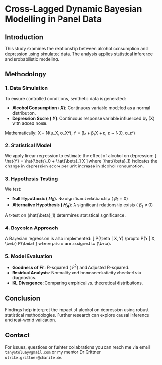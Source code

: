 # Cross-Lagged Dynamic Bayesian Modelling in Panel Data 

## Introduction
This study examines the relationship between alcohol consumption and depression using simulated data. The analysis applies statistical inference and probabilistic modeling.

## Methodology

### 1. Data Simulation
To ensure controlled conditions, synthetic data is generated:
- **Alcohol Consumption (
$X$)**: Continuous variable modeled as a normal distribution.
- **Depression Score (
$Y$)**: Continuous response variable influenced by \(X\) with added noise.


Mathematically:
X ~ N(μ_X, σ_X²),   Y = β₀ + β₁X + ε,   ε ~ N(0, σ_ε²)


### 2. Statistical Model
We apply linear regression to estimate the effect of alcohol on depression:
\[
\hat{Y} = \hat{\beta}_0 + \hat{\beta}_1 X
\]
where \(\hat{\beta}_1\) indicates the change in depression score per unit increase in alcohol consumption.

### 3. Hypothesis Testing
We test:
- **Null Hypothesis (
$H_0$)**: No significant relationship (
$\beta_1 = 0$)
- **Alternative Hypothesis (
$H_A$)**: A significant relationship exists (
$\beta_1 \neq 0$)

A t-test on \(\hat{\beta}_1\) determines statistical significance.

### 4. Bayesian Approach
A Bayesian regression is also implemented:
\[
P(\beta | X, Y) \propto P(Y | X, \beta) P(\beta)
\]
where priors are assigned to \(\beta\).

### 5. Model Evaluation
- **Goodness of Fit**: R-squared (
$R^2$) and Adjusted R-squared.
- **Residual Analysis**: Normality and homoscedasticity checked via diagnostics.
- **KL Divergence**: Comparing empirical vs. theoretical distributions.

## Conclusion
Findings help interpret the impact of alcohol on depression using robust statistical methodologies. 
Further research can explore causal inference and real-world validation.

## Contact
For issues, questions or furhter collabrations you can reach me via email `tanyatoluay@gmail.com` or my mentor Dr Grittner `ulrike.grittner@charite.de`.

